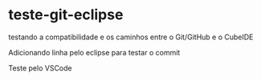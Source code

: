 # teste-git-eclipse
 testando a compatibilidade e os caminhos entre o Git/GitHub e o CubeIDE

 Adicionando linha pelo eclipse para testar o commit

 Teste pelo VSCode